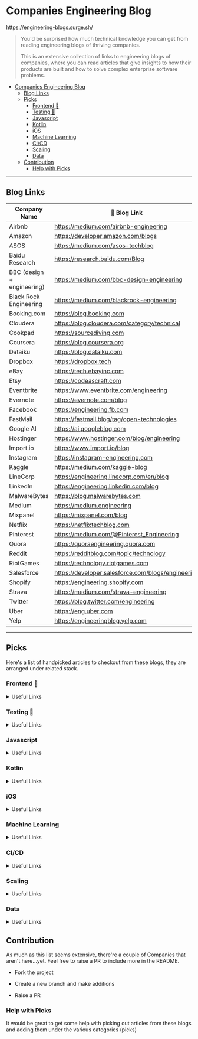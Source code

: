 # Companies Engineering Blog

<https://engineering-blogs.surge.sh/>

> You'd be surprised how much technical knowledge you can get from reading engineering blogs of thriving companies.
>
> This is an extensive collection of links to engineering blogs of companies, where you can read articles that give insights to how their products are built and how to solve complex enterprise software problems.

- [Companies Engineering Blog](#companies-engineering-blog)
  - [Blog Links](#blog-links)
  - [Picks](#picks)
    - [Frontend 🎨](#frontend-)
    - [Testing 🧪](#testing-)
    - [Javascript](#javascript)
    - [Kotlin](#kotlin)
    - [iOS](#ios)
    - [Machine Learning](#machine-learning)
    - [CI/CD](#cicd)
    - [Scaling](#scaling)
    - [Data](#data)
  - [Contribution](#contribution)
    - [Help with Picks](#help-with-picks)

----

## Blog Links

| Company Name                   | 🔗 Blog Link                                                    |
| ------------------------------ | --------------------------------------------------------------- |
| Airbnb                         | <https://medium.com/airbnb-engineering>                         |
| Amazon                         | <https://developer.amazon.com/blogs>                            |
| ASOS                           | <https://medium.com/asos-techblog>                              |
| Baidu Research                 | <https://research.baidu.com/Blog>                               |
| BBC (design + engineering)     | <https://medium.com/bbc-design-engineering>                     |
| Black Rock Engineering         | <https://medium.com/blackrock-engineering>                      |
| Booking.com                    | <https://blog.booking.com>                                      |
| Cloudera                       | <https://blog.cloudera.com/category/technical>                  |
| Cookpad                        | <https://sourcediving.com>                                      |
| Coursera                       | <https://blog.coursera.org>                                     |
| Dataiku                        | <https://blog.dataiku.com>                                      |
| Dropbox                        | <https://dropbox.tech>                                          |
| eBay                           | <https://tech.ebayinc.com>                                      |
| Etsy                           | <https://codeascraft.com>                                       |
| Eventbrite                     | <https://www.eventbrite.com/engineering>                        |
| Evernote                       | <https://evernote.com/blog>                                     |
| Facebook                       | <https://engineering.fb.com>                                    |
| FastMail                       | <https://fastmail.blog/tag/open-technologies>                   |
| Google AI                      | <https://ai.googleblog.com>                                     |
| Hostinger                      | <https://www.hostinger.com/blog/engineering>                    |
| Import.io                      | <https://www.import.io/blog>                                    |
| Instagram                      | <https://instagram-engineering.com>                             |
| Kaggle                         | <https://medium.com/kaggle-blog>                                |
| LineCorp                       | <https://engineering.linecorp.com/en/blog>                      |
| LinkedIn                       | <https://engineering.linkedin.com/blog>                         |
| MalwareBytes                   | <https://blog.malwarebytes.com>                                 |
| Medium                         | <https://medium.engineering>                                    |
| Mixpanel                       | <https://mixpanel.com/blog>                                     |
| Netflix                        | <https://netflixtechblog.com>                                   |
| Pinterest                      | <https://medium.com/@Pinterest_Engineering>                     |
| Quora                          | <https://quoraengineering.quora.com>                            |
| Reddit                         | <https://redditblog.com/topic/technology>                       |
| RiotGames                      | <https://technology.riotgames.com>                              |
| Salesforce                     | <https://developer.salesforce.com/blogs/engineering>            |
| Shopify                        | <https://engineering.shopify.com>                               |
| Strava                         | <https://medium.com/strava-engineering>                         |
| Twitter                        | <https://blog.twitter.com/engineering>                          |
| Uber                           | <https://eng.uber.com>                                          |
| Yelp                           | <https://engineeringblog.yelp.com>                              |

----

## Picks

Here's a list of handpicked articles to checkout from these blogs, they are arranged under related stack.

### Frontend 🎨

<details>
  <summary>Useful Links</summary>

- [Web Styling With React JS](https://engineering.linecorp.com/en/blog/web-styling-with-reactjs/)

</details>

### Testing 🧪

<details>
  <summary>Useful Links</summary>

- [Performance Test in Jenkins](https://engineering.linecorp.com/en/blog/intern-report-a-survey-on-selection-techniques-of-consensus-participants-in-blockchains/)
- [How to Use A/B Testing for Event Promotion](https://blog.dataiku.com/wanna/b-by-the-stats-girls-how-to-use-a/b-testing-for-event-promotion)

</details>

### Javascript

<details>
  <summary>Useful Links</summary>

- [Progressive enhancement as a valuable philosophy in the Age of Javascript](https://sourcediving.com/progressive-enhancement-as-a-valuable-philosophy-in-the-age-of-javascript-aac2e26364d2)

</details>

### Kotlin

<details>
  <summary>Useful Links</summary>

- [Diving into Higher order functions and lambdas in Kotlin](https://sourcediving.com/diving-into-higher-order-functions-and-lambdas-in-kotlin-e07656cdffe1)

</details>

### iOS

<details>
  <summary>Useful Links</summary>

- [Continuous iOS App Delivery](https://sourcediving.com/continuous-ios-app-delivery-1a158f1f3d33)
- [Improving iOS Intangibles with Tactical](https://medium.engineering/improving-ios-intangibles-with-tactical-f744fbff033e)

</details>

### Machine Learning

<details>
  <summary>Useful Links</summary>

- [Optimizing payments with machine learning](https://dropbox.tech/machine-learning/optimizing-payments-with-machine-learning)

</details>

### CI/CD

<details>
  <summary>Useful Links</summary>

- [How eBay Leverages Kubernetes, Helm Charts and Jenkins Pipelines to Deliver High-Quality Software](https://tech.ebayinc.com/engineering/how-ebay-leverages-kubernetes-helm-charts-and-jenkins-pipelines-to-deliver-high-quality-software/)

</details>

### Scaling

<details>
  <summary>Useful Links</summary>

- [Scalability and Load Testing for Valorant](https://technology.riotgames.com/news/scalability-and-load-testing-valorant)

</details>

### Data

<details>
  <summary>Useful Links</summary>

- [A Five-Step Guide for Conducting Exploratory Data Analysis](https://shopify.engineering/conducting-exploratory-data-analysis)

</details>

## Contribution

As much as this list seems extensive, there're a couple of Companies that aren't here...yet.
Feel free to raise a PR to include more in the README.

- Fork the project

- Create a new branch and make additions

- Raise a PR

### Help with Picks

It would be great to get some help with picking out articles from these blogs and adding them under the various categories (picks)

